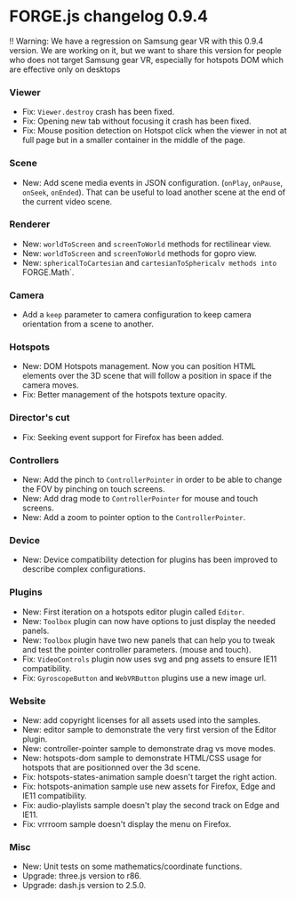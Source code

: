 # FORGE.js changelog 0.9.4

!! Warning: We have a regression on Samsung gear VR with this 0.9.4 version. We are working on it, but we want to share this version for people who does not target Samsung gear VR, especially for hotspots DOM which are effective only on desktops

### Viewer

- Fix: `Viewer.destroy` crash has been fixed.
- Fix: Opening new tab without focusing it crash has been fixed.
- Fix: Mouse position detection on Hotspot click when the viewer in not at full page but in a smaller container in the middle of the page.

### Scene

- New: Add scene media events in JSON configuration. (`onPlay`, `onPause`, `onSeek`, `onEnded`). That can be useful to load another scene at the end of the current video scene.

### Renderer

- New: `worldToScreen` and `screenToWorld` methods for rectilinear view.
- New: `worldToScreen` and `screenToWorld` methods for gopro view.
- New: `sphericalToCartesian` and `cartesianToSphericalv methods into `FORGE.Math`.

### Camera

- Add a `keep` parameter to camera configuration to keep camera orientation from a scene to another.

### Hotspots

- New: DOM Hotspots management. Now you can position HTML elements over the 3D scene that will follow a position in space if the camera moves.
- Fix: Better management of the hotspots texture opacity.

### Director's cut

- Fix: Seeking event support for Firefox has been added.

### Controllers

- New: Add the pinch to `ControllerPointer` in order to be able to change the FOV by pinching on touch screens.
- New: Add drag mode to `ControllerPointer` for mouse and touch screens.
- New: Add a zoom to pointer option to the `ControllerPointer`.

### Device

- New: Device compatibility detection for plugins has been improved to describe complex configurations.

### Plugins

- New: First iteration on a hotspots editor plugin called `Editor`.
- New: `Toolbox` plugin can now have options to just display the needed panels.
- New: `Toolbox` plugin have two new panels that can help you to tweak and test the pointer controller parameters. (mouse and touch).
- Fix: `VideoControls` plugin now uses svg and png assets to ensure IE11 compatibility.
- Fix: `GyroscopeButton` and `WebVRButton` plugins use a new image url.

### Website

- New: add copyright licenses for all assets used into the samples.
- New: editor sample to demonstrate the very first version of the Editor plugin.
- New: controller-pointer sample to demonstrate drag vs move modes.
- New: hotspots-dom sample to demonstrate HTML/CSS usage for hotspots that are positionned over the 3d scene.
- Fix: hotspots-states-animation sample doesn't target the right action.
- Fix: hotspots-animation sample use new assets for Firefox, Edge and IE11 compatibility.
- Fix: audio-playlists sample doesn't play the second track on Edge and IE11.
- Fix: vrrroom sample doesn't display the menu on Firefox.

### Misc

- New: Unit tests on some mathematics/coordinate functions.
- Upgrade: three.js version to r86.
- Upgrade: dash.js version to 2.5.0.
